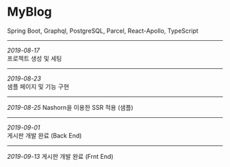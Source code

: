 # MyBlog
Spring Boot, Graphql, PostgreSQL, Parcel, React-Apollo, TypeScript

---  
*2019-08-17*  
프로젝트 생성 및 세팅

---
*2019-08-23*  
샘플 페이지 및 기능 구현

---
*2019-08-25* 
Nashorn을 이용한 SSR 적용 (샘플)

---
*2019-09-01*  
게시판 개발 완료 (Back End)  

---
*2019-09-13*
게시판 개발 완료 (Frnt End)

